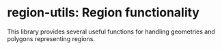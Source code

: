 # region-utils: Region functionality

This library provides several useful functions for handling geometries and polygons representing regions.